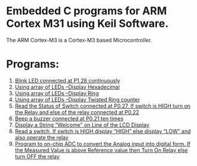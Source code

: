 # Embedded C programs for ARM Cortex M31 using Keil Software.
The ARM Cortex-M3 is a Cortex-M3 based Microcontroller. 

# Programs:
1) [Blink LED connected at P1.28 continuously](https://github.com/vasudevpooja/Embedded-Lab-Codes/blob/main/Blink%20LED/blink.c)
2) [Using array of LEDs –Display Hexadecimal](https://github.com/vasudevpooja/Embedded-Lab-Codes/blob/main/Hexadecimal/hexadec.c)
3) [Using array of LEDs –Display Ring](https://github.com/vasudevpooja/Embedded-Lab-Codes/tree/main/Ring%20Counter)
4) [Using array of LEDs –Display Twisted Ring counter](https://github.com/vasudevpooja/Embedded-Lab-Codes/blob/main/Twisted%20Counter/twistcount.c)
5) [Read the Status of Switch connected at P0.27. If switch is HIGH turn on the Relay and else of the relay connected at P0.22](https://github.com/vasudevpooja/Embedded-Lab-Codes/blob/main/Read%20Relay/relays.c)
6) [Beep a buzzer connected at P0.21 ten times](https://github.com/vasudevpooja/Embedded-Lab-Codes/blob/main/Buzzer/buzz.c)
7) [Display a String “Welcome” on Line of the LCD Display](https://github.com/vasudevpooja/Embedded-Lab-Codes/tree/main/LCD)
8) [Read a switch, If switch is HIGH display “HIGH” else display “LOW” and also operate the relay](https://github.com/vasudevpooja/Embedded-Lab-Codes/blob/main/Relay/relayy.c)
9) [Program to on-chip ADC to convert the Analog input into digital form. If the Measured Value is above Reference value then Turn On Relay else turn OFF the relay](https://github.com/vasudevpooja/Embedded-Lab-Codes/blob/main/ADC%20Relay/adcrelay.c)
